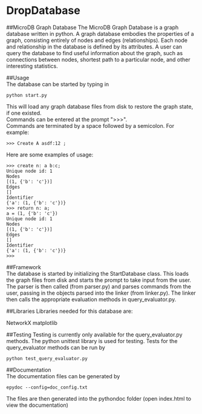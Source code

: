 # DropDatabase

##MicroDB Graph Database 
The MicroDB Graph Database is a graph database written in python. A graph database embodies the properties of a graph, consisting entirely of nodes and edges (relationships). Each node and relationship in the database is defined by its attributes. A user can query the database to find useful information about the graph, such as connections between nodes, shortest path to a particular node, and other interesting statistics.   

##Usage   
The database can be started by typing in 
```
python start.py   
```
This will load any graph database files from disk to restore the graph state, if one existed.   
Commands can be entered at the prompt ">>>".   
Commands are terminated by a space followed by a semicolon. For example:
```
>>> Create A asdf:12 ;
```

Here are some examples of usage:  
```
>>> create n: a b:c;
Unique node id: 1
Nodes
[(1, {'b': 'c'})]
Edges
[]
Identifier
{'a': (1, {'b': 'c'})}
>>> return n: a;
a = (1, {'b': 'c'})
Unique node id: 1
Nodes
[(1, {'b': 'c'})]
Edges
[]
Identifier
{'a': (1, {'b': 'c'})}
>>>
```   

##Framework   
The database is started by initializing the StartDatabase class. This loads the graph files from disk and starts the prompt to take input from the user. 
The parser is then called (from parser.py) and parses commands from the user, passing in the objects parsed into the linker (from linker.py). The linker then calls the appropriate evaluation methods in query_evaluator.py.   

##Libraries
Libraries needed for this database are:

NetworkX
matplotlib

##Testing
Testing is currently only available for the query_evaluator.py methods. The python unittest library is used for testing.
Tests for the query_evaluator methods can be run by 
```
python test_query_evaluator.py
```
##Documentation   
The documentation files can be generated by 
```
epydoc --config=doc_config.txt   
```
The files are then generated into the pythondoc folder (open index.html to view the documentation)   
